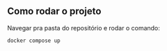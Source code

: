 ## Como rodar o projeto

Navegar pra pasta do repositório e rodar o comando:

```docker compose up```

